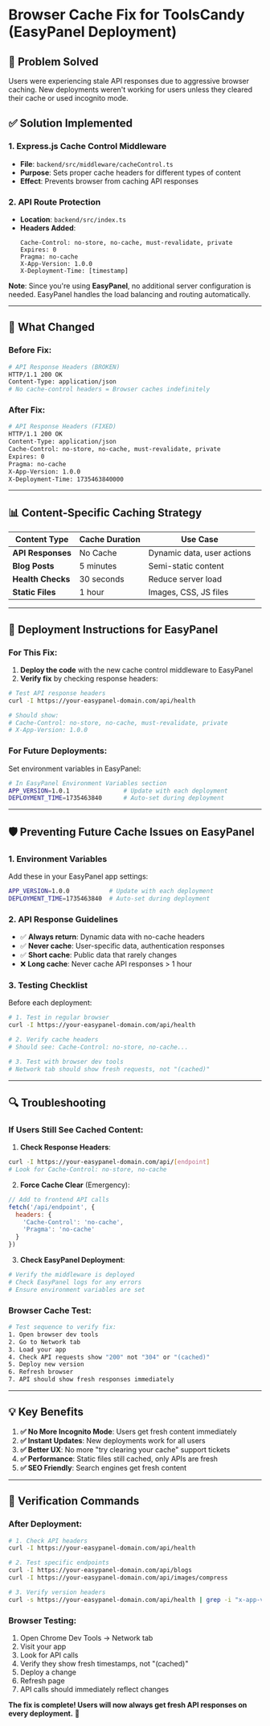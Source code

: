 # Browser Cache Fix for ToolsCandy (EasyPanel Deployment)

## 🚨 **Problem Solved**
Users were experiencing stale API responses due to aggressive browser caching. New deployments weren't working for users unless they cleared their cache or used incognito mode.

## ✅ **Solution Implemented**

### **1. Express.js Cache Control Middleware**
- **File**: `backend/src/middleware/cacheControl.ts`
- **Purpose**: Sets proper cache headers for different types of content
- **Effect**: Prevents browser from caching API responses

### **2. API Route Protection**
- **Location**: `backend/src/index.ts`
- **Headers Added**:
  ```
  Cache-Control: no-store, no-cache, must-revalidate, private
  Expires: 0
  Pragma: no-cache
  X-App-Version: 1.0.0
  X-Deployment-Time: [timestamp]
  ```

**Note**: Since you're using **EasyPanel**, no additional server configuration is needed. EasyPanel handles the load balancing and routing automatically.

---

## 🔧 **What Changed**

### **Before Fix:**
```bash
# API Response Headers (BROKEN)
HTTP/1.1 200 OK
Content-Type: application/json
# No cache-control headers = Browser caches indefinitely
```

### **After Fix:**
```bash
# API Response Headers (FIXED)
HTTP/1.1 200 OK
Content-Type: application/json
Cache-Control: no-store, no-cache, must-revalidate, private
Expires: 0
Pragma: no-cache
X-App-Version: 1.0.0
X-Deployment-Time: 1735463840000
```

---

## 📊 **Content-Specific Caching Strategy**

| Content Type | Cache Duration | Use Case |
|-------------|----------------|----------|
| **API Responses** | No Cache | Dynamic data, user actions |
| **Blog Posts** | 5 minutes | Semi-static content |
| **Health Checks** | 30 seconds | Reduce server load |
| **Static Files** | 1 hour | Images, CSS, JS files |

---

## 🚀 **Deployment Instructions for EasyPanel**

### **For This Fix:**
1. **Deploy the code** with the new cache control middleware to EasyPanel
2. **Verify fix** by checking response headers:

```bash
# Test API response headers
curl -I https://your-easypanel-domain.com/api/health

# Should show:
# Cache-Control: no-store, no-cache, must-revalidate, private
# X-App-Version: 1.0.0
```

### **For Future Deployments:**
Set environment variables in EasyPanel:

```bash
# In EasyPanel Environment Variables section
APP_VERSION=1.0.1               # Update with each deployment
DEPLOYMENT_TIME=1735463840      # Auto-set during deployment
```

---

## 🛡️ **Preventing Future Cache Issues on EasyPanel**

### **1. Environment Variables**
Add these in your EasyPanel app settings:
```bash
APP_VERSION=1.0.0           # Update with each deployment
DEPLOYMENT_TIME=1735463840  # Auto-set during deployment
```

### **2. API Response Guidelines**
- ✅ **Always return**: Dynamic data with no-cache headers
- ✅ **Never cache**: User-specific data, authentication responses
- ✅ **Short cache**: Public data that rarely changes
- ❌ **Long cache**: Never cache API responses > 1 hour

### **3. Testing Checklist**
Before each deployment:
```bash
# 1. Test in regular browser
curl -I https://your-easypanel-domain.com/api/health

# 2. Verify cache headers
# Should see: Cache-Control: no-store, no-cache...

# 3. Test with browser dev tools
# Network tab should show fresh requests, not "(cached)"
```

---

## 🔍 **Troubleshooting**

### **If Users Still See Cached Content:**

1. **Check Response Headers**:
```bash
curl -I https://your-easypanel-domain.com/api/[endpoint]
# Look for Cache-Control: no-store, no-cache
```

2. **Force Cache Clear** (Emergency):
```javascript
// Add to frontend API calls
fetch('/api/endpoint', {
  headers: {
    'Cache-Control': 'no-cache',
    'Pragma': 'no-cache'
  }
})
```

3. **Check EasyPanel Deployment**:
```bash
# Verify the middleware is deployed
# Check EasyPanel logs for any errors
# Ensure environment variables are set
```

### **Browser Cache Test:**
```bash
# Test sequence to verify fix:
1. Open browser dev tools
2. Go to Network tab
3. Load your app
4. Check API requests show "200" not "304" or "(cached)"
5. Deploy new version
6. Refresh browser
7. API should show fresh responses immediately
```

---

## 💡 **Key Benefits**

1. **✅ No More Incognito Mode**: Users get fresh content immediately
2. **✅ Instant Updates**: New deployments work for all users
3. **✅ Better UX**: No more "try clearing your cache" support tickets
4. **✅ Performance**: Static files still cached, only APIs are fresh
5. **✅ SEO Friendly**: Search engines get fresh content

---

## 🎯 **Verification Commands**

### **After Deployment:**
```bash
# 1. Check API headers
curl -I https://your-easypanel-domain.com/api/health

# 2. Test specific endpoints
curl -I https://your-easypanel-domain.com/api/blogs
curl -I https://your-easypanel-domain.com/api/images/compress

# 3. Verify version headers
curl -s https://your-easypanel-domain.com/api/health | grep -i "x-app-version"
```

### **Browser Testing:**
1. Open Chrome Dev Tools → Network tab
2. Visit your app
3. Look for API calls
4. Verify they show fresh timestamps, not "(cached)"
5. Deploy a change
6. Refresh page
7. API calls should immediately reflect changes

**The fix is complete! Users will now always get fresh API responses on every deployment.** 🎉 